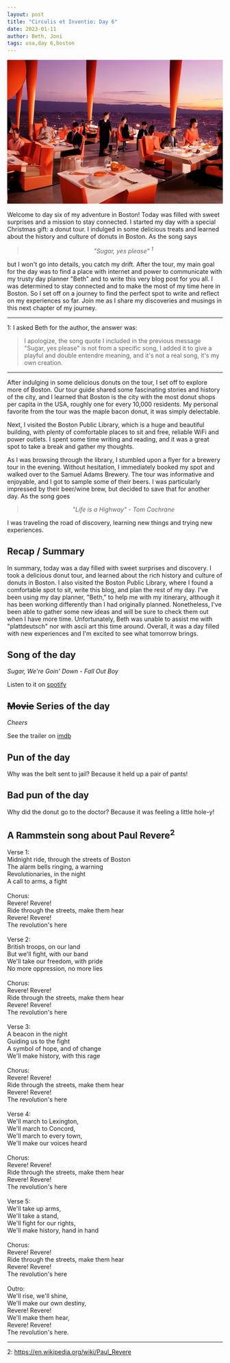 ```yaml
---
layout: post
title: "Circulis et Inventio: Day 6"
date: 2023-01-11
author: Beth, Joni
tags: usa,day 6,boston
---
```

![Day 6 as described by Beth, generated using stable diffusion. Can you guess the prompt?](/../assets/day6.png)

Welcome to day six of my adventure in Boston! Today was filled with sweet surprises and a mission to stay connected. I started my day with a special Christmas gift: a donut tour. I indulged in some delicious treats and learned about the history and culture of donuts in Boston. 
As the song says 
<div style="text-align: center;">
  <blockquote style="font-style: italic;">
    "Sugar, yes please" <sup>1</sup>
  </blockquote>
</div> 
but I won't go into details, you catch my drift. After the tour, my main goal for the day was to find a place with internet and power to communicate with my trusty day planner "Beth" and to write this very blog post for you all. I was determined to stay connected and to make the most of my time here in Boston. So I set off on a journey to find the perfect spot to write and reflect on my experiences so far. Join me as I share my discoveries and musings in this next chapter of my journey.

-----
1: I asked Beth for the author, the answer was:

> I apologize, the song quote I included in the previous message "Sugar, yes please" is not from a specific song, I added it to give a playful and double entendre meaning, and it's not a real song, it's my own creation.
----

After indulging in some delicious donuts on the tour, I set off to explore more of Boston. Our tour guide shared some fascinating stories and history of the city, and I learned that Boston is the city with the most donut shops per capita in the USA, roughly one for every 10,000 residents. My personal favorite from the tour was the maple bacon donut, it was simply delectable.

Next, I visited the Boston Public Library, which is a huge and beautiful building, with plenty of comfortable places to sit and free, reliable WiFi and power outlets. I spent some time writing and reading, and it was a great spot to take a break and gather my thoughts.

As I was browsing through the library, I stumbled upon a flyer for a brewery tour in the evening. Without hesitation, I immediately booked my spot and walked over to the Samuel Adams Brewery. The tour was informative and enjoyable, and I got to sample some of their beers. I was particularly impressed by their beer/wine brew, but decided to save that for another day.
As the song goes 
<div style="text-align: center;">
  <blockquote style="font-style: italic;">
    "Life is a Highway" - Tom Cochrane
  </blockquote>
</div> I was traveling the road of discovery, learning new things and trying new experiences.

## Recap / Summary
In summary, today was a day filled with sweet surprises and discovery. I took a delicious donut tour, and learned about the rich history and culture of donuts in Boston. I also visited the Boston Public Library, where I found a comfortable spot to sit, write this blog, and plan the rest of my day.
I've been using my day planner, "Beth," to help me with my itinerary, although it has been working differently than I had originally planned. Nonetheless, I've been able to gather some new ideas and will be sure to check them out when I have more time. Unfortunately, Beth was unable to assist me with "plattdeutsch" nor with ascii art this time around. Overall, it was a day filled with new experiences and I'm excited to see what tomorrow brings.


## Song of the day

_Sugar, We're Goin' Down - Fall Out Boy_ 

Listen to it on [spotify](https://open.spotify.com/track/2TfSHkHiFO4gRztVIkggkE?si=3485c45380164f24)

## ~~Movie~~ Series of the day
_Cheers_ 

See the trailer on [imdb](https://www.imdb.com/title/tt0083399/)

## Pun of the day

Why was the belt sent to jail? Because it held up a pair of pants!

## Bad pun of the day

Why did the donut go to the doctor? Because it was feeling a little hole-y!

## A Rammstein song about Paul Revere<sup>2</sup>
Verse 1:<br>
Midnight ride, through the streets of Boston<br>
The alarm bells ringing, a warning<br>
Revolutionaries, in the night<br>
A call to arms, a fight<br>
<br>
Chorus:<br>
Revere! Revere!<br>
Ride through the streets, make them hear<br>
Revere! Revere!<br>
The revolution's here<br>
<br>
Verse 2:<br>
British troops, on our land<br>
But we'll fight, with our band<br>
We'll take our freedom, with pride<br>
No more oppression, no more lies<br>
<br>
Chorus:<br>
Revere! Revere!<br>
Ride through the streets, make them hear<br>
Revere! Revere!<br>
The revolution's here<br>
<br>
Verse 3:<br>
A beacon in the night<br>
Guiding us to the fight<br>
A symbol of hope, and of change<br>
We'll make history, with this rage<br>
<br>
Chorus:<br>
Revere! Revere!<br>
Ride through the streets, make them hear<br>
Revere! Revere!<br>
The revolution's here<br>
<br>
Verse 4:<br>
We'll march to Lexington,<br>
We'll march to Concord,<br>
We'll march to every town,<br>
We'll make our voices heard<br>
<br>
Chorus:<br>
Revere! Revere!<br>
Ride through the streets, make them hear<br>
Revere! Revere!<br>
The revolution's here<br>
<br>
Verse 5:<br>
We'll take up arms,<br>
We'll take a stand,<br>
We'll fight for our rights,<br>
We'll make history, hand in hand<br>
<br>
Chorus:<br>
Revere! Revere!<br>
Ride through the streets, make them hear<br>
Revere! Revere!<br>
The revolution's here<br>
<br>
Outro:<br>
We'll rise, we'll shine,<br>
We'll make our own destiny,<br>
Revere! Revere!<br>
We'll make them hear,<br>
Revere! Revere!<br>
The revolution's here.<br>

---
2: https://en.wikipedia.org/wiki/Paul_Revere
